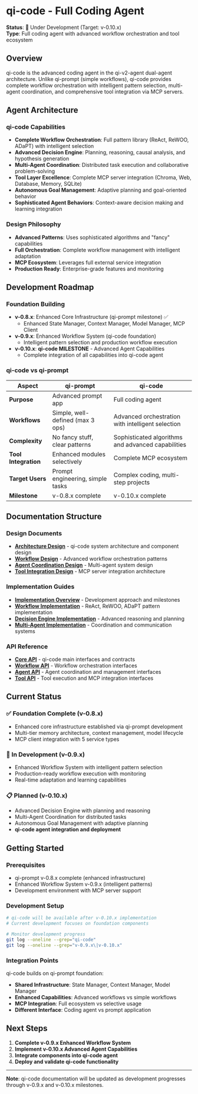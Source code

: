 # qi-code - Full Coding Agent

**Status**: 🚧 Under Development (Target: v-0.10.x)  
**Type**: Full coding agent with advanced workflow orchestration and tool ecosystem

## Overview

qi-code is the advanced coding agent in the qi-v2-agent dual-agent architecture. Unlike qi-prompt (simple workflows), qi-code provides complete workflow orchestration with intelligent pattern selection, multi-agent coordination, and comprehensive tool integration via MCP servers.

## Agent Architecture

### **qi-code Capabilities**
- **Complete Workflow Orchestration**: Full pattern library (ReAct, ReWOO, ADaPT) with intelligent selection
- **Advanced Decision Engine**: Planning, reasoning, causal analysis, and hypothesis generation
- **Multi-Agent Coordination**: Distributed task execution and collaborative problem-solving
- **Tool Layer Excellence**: Complete MCP server integration (Chroma, Web, Database, Memory, SQLite)
- **Autonomous Goal Management**: Adaptive planning and goal-oriented behavior
- **Sophisticated Agent Behaviors**: Context-aware decision making and learning integration

### **Design Philosophy**
- **Advanced Patterns**: Uses sophisticated algorithms and "fancy" capabilities
- **Full Orchestration**: Complete workflow management with intelligent adaptation
- **MCP Ecosystem**: Leverages full external service integration
- **Production Ready**: Enterprise-grade features and monitoring

## Development Roadmap

### **Foundation Building**
- **v-0.8.x**: Enhanced Core Infrastructure (qi-prompt milestone) ✅
  - Enhanced State Manager, Context Manager, Model Manager, MCP Client
- **v-0.9.x**: Enhanced Workflow System (qi-code foundation)
  - Intelligent pattern selection and production workflow execution
- **v-0.10.x**: **qi-code MILESTONE** - Advanced Agent Capabilities
  - Complete integration of all capabilities into qi-code agent

### **qi-code vs qi-prompt**

| Aspect | qi-prompt | qi-code |
|--------|-----------|---------|
| **Purpose** | Advanced prompt app | Full coding agent |
| **Workflows** | Simple, well-defined (max 3 ops) | Advanced orchestration with intelligent selection |
| **Complexity** | No fancy stuff, clear patterns | Sophisticated algorithms and advanced capabilities |
| **Tool Integration** | Enhanced modules selectively | Complete MCP ecosystem |
| **Target Users** | Prompt engineering, simple tasks | Complex coding, multi-step projects |
| **Milestone** | v-0.8.x complete | v-0.10.x complete |

## Documentation Structure

### **Design Documents**
- **[Architecture Design](./architecture.md)** - qi-code system architecture and component design
- **[Workflow Design](./workflow-design.md)** - Advanced workflow orchestration patterns
- **[Agent Coordination Design](./agent-coordination.md)** - Multi-agent system design
- **[Tool Integration Design](./tool-integration.md)** - MCP server integration architecture

### **Implementation Guides**
- **[Implementation Overview](./implementation.md)** - Development approach and milestones
- **[Workflow Implementation](./workflow-implementation.md)** - ReAct, ReWOO, ADaPT pattern implementation
- **[Decision Engine Implementation](./decision-engine.md)** - Advanced reasoning and planning
- **[Multi-Agent Implementation](./multi-agent.md)** - Coordination and communication systems

### **API Reference**
- **[Core API](./api-reference.md)** - qi-code main interfaces and contracts
- **[Workflow API](./workflow-api.md)** - Workflow orchestration interfaces
- **[Agent API](./agent-api.md)** - Agent coordination and management interfaces
- **[Tool API](./tool-api.md)** - Tool execution and MCP integration interfaces

## Current Status

### **✅ Foundation Complete (v-0.8.x)**
- Enhanced core infrastructure established via qi-prompt development
- Multi-tier memory architecture, context management, model lifecycle
- MCP client integration with 5 service types

### **🚧 In Development (v-0.9.x)**
- Enhanced Workflow System with intelligent pattern selection
- Production-ready workflow execution with monitoring
- Real-time adaptation and learning capabilities

### **📋 Planned (v-0.10.x)**
- Advanced Decision Engine with planning and reasoning
- Multi-Agent Coordination for distributed tasks
- Autonomous Goal Management with adaptive planning
- **qi-code agent integration and deployment**

## Getting Started

### **Prerequisites**
- qi-prompt v-0.8.x complete (enhanced infrastructure)
- Enhanced Workflow System v-0.9.x (intelligent patterns)
- Development environment with MCP server support

### **Development Setup**
```bash
# qi-code will be available after v-0.10.x implementation
# Current development focuses on foundation components

# Monitor development progress
git log --oneline --grep="qi-code"
git log --oneline --grep="v-0.9.x\|v-0.10.x"
```

### **Integration Points**
qi-code builds on qi-prompt foundation:
- **Shared Infrastructure**: State Manager, Context Manager, Model Manager
- **Enhanced Capabilities**: Advanced workflows vs simple workflows
- **MCP Integration**: Full ecosystem vs selective usage
- **Different Interface**: Coding agent vs prompt application

## Next Steps

1. **Complete v-0.9.x Enhanced Workflow System**
2. **Implement v-0.10.x Advanced Agent Capabilities**
3. **Integrate components into qi-code agent**
4. **Deploy and validate qi-code functionality**

---

**Note**: qi-code documentation will be updated as development progresses through v-0.9.x and v-0.10.x milestones.